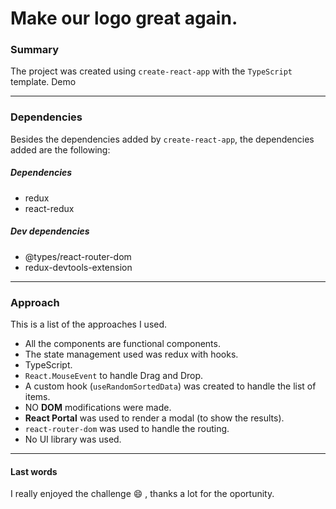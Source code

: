 # Make our logo great again.
### Summary
The project was created  using `create-react-app` with the `TypeScript` template. 
Demo

----------

### Dependencies
Besides the dependencies added by `create-react-app`, the dependencies added are the following:
##### Dependencies
- redux
- react-redux
##### Dev dependencies
- @types/react-router-dom
- redux-devtools-extension

----------

### Approach
This is a list of the approaches I used.
- All the components are functional components.
- The state management used was redux with hooks.
- TypeScript. 
- `React.MouseEvent` to handle Drag and Drop.
- A custom hook (`useRandomSortedData`) was created to handle the list of items.
- NO **DOM** modifications were made.
- **React Portal** was used to render a modal (to show the results).
- `react-router-dom` was used to handle the routing.
- No UI library was used.
--- 
#### Last words
I really enjoyed the challenge :smile: , thanks a lot for the oportunity.
